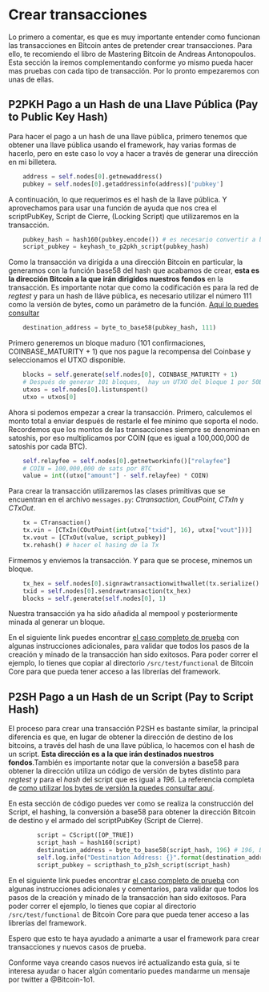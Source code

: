 # Crear transacciones

Lo primero a comentar, es que es muy importante entender como funcionan las transacciones en Bitcoin antes de pretender crear transacciones. Para ello, te recomiendo el libro de Mastering Bitcoin de Andreas Antonopoulos. Esta sección la iremos complementando conforme yo mismo pueda hacer mas pruebas con cada tipo de transacción. Por lo pronto empezaremos con unas de ellas.

## P2PKH Pago a un Hash de una Llave Pública (Pay to Public Key Hash)

Para hacer el pago a un hash de una llave pública, primero tenemos que obtener una llave pública usando el framework, hay varias formas de hacerlo, pero en este caso lo voy a hacer a través de generar una dirección en mi billetera.

```python
    address = self.nodes[0].getnewaddress()
    pubkey = self.nodes[0].getaddressinfo(address)['pubkey']
```

A continuación, lo que requerimos es el hash de la llave pública. Y aprovechamos para usar una función de ayuda que nos crea el scriptPubKey, Script de Cierre, (Locking Script) que utilizaremos en la transacción.

```python
    pubkey_hash = hash160(pubkey.encode()) # es necesario convertir a bytes
    script_pubkey = keyhash_to_p2pkh_script(pubkey_hash)
```

Como la transacción va dirigida a una dirección Bitcoin en particular, la generamos con la función base58 del hash que acabamos de crear, **esta es la dirección Bitcoin a la que irán dirigidos nuestros fondos** en la transacción. Es importante notar que como la codificación es para la red de _regtest_ y para un hash de lláve pública, es necesario utilizar el número 111 como la versión de bytes, como un parámetro de la función. [Aquí lo puedes consultar](https://en.bitcoin.it/wiki/Base58Check_encoding#Encoding_a_Bitcoin_address)

```python
    destination_address = byte_to_base58(pubkey_hash, 111)
```
Primero generemos un bloque maduro (101 confirmaciones, COINBASE_MATURITY + 1) que nos pague la recompensa del Coinbase y seleccionamos el UTXO disponible.

```python
    blocks = self.generate(self.nodes[0], COINBASE_MATURITY + 1)
    # Después de generar 101 bloques,  hay un UTXO del bloque 1 por 50BTC
    utxos = self.nodes[0].listunspent()
    utxo = utxos[0]
```

Ahora si podemos empezar a crear la transacción. Primero, calculemos el monto total a enviar después de restarle el fee mínimo que soporta el nodo. Recordemos que los montos de las transacciones siempre se denominan en satoshis, por eso multiplicamos por COIN (que es igual a 100,000,000 de satoshis por cada BTC).

```python
    self.relayfee = self.nodes[0].getnetworkinfo()["relayfee"]
    # COIN = 100,000,000 de sats por BTC
    value = int((utxo["amount"] - self.relayfee) * COIN)
```

Para crear la transacción utilizaremos las clases primitivas que se encuentran en el archivo `messages.py`: _Ctransaction_, _CoutPoint_, _CTxIn_ y _CTxOut_.

```python
    tx = CTransaction()
    tx.vin = [CTxIn(COutPoint(int(utxo["txid"], 16), utxo["vout"]))]
    tx.vout = [CTxOut(value, script_pubkey)]
    tx.rehash() # hacer el hasing de la Tx
```
Firmemos y enviemos la transacción. Y para que se procese, minemos un bloque.

```python
    tx_hex = self.nodes[0].signrawtransactionwithwallet(tx.serialize().hex())["hex"]
    txid = self.nodes[0].sendrawtransaction(tx_hex)
    blocks = self.generate(self.nodes[0], 1)
```

Nuestra transacción ya ha sido añadida al mempool y posteriormente minada al generar un bloque.

En el siguiente link puedes encontrar [el caso completo de prueba](mi_ejemplo_tx_P2PKH.py) con algunas instrucciones adicionales, para validar que todos los pasos de la creación y minado de la transacción han sido exitosos. Para poder correr el ejemplo, lo tienes que copiar al directorio `/src/test/functional` de Bitcoin Core para que pueda tener acceso a las librerías del framework.

## P2SH Pago a un Hash de un Script (Pay to Script Hash)

El proceso para crear una transacción P2SH es bastante similar, la principal diferencia es que, en lugar de obtener la dirección de destino de los bitcoins, a través del hash de una llave pública, lo hacemos con el hash de un script. **Esta dirección es a la que irán destinados nuestros fondos**.También es importante notar que la conversión a base58 para obtener la dirección utiliza un código de versión de bytes distinto para _regtest_ y para el _hash_ del script que es igual a _196_. La referencia completa de [como utilizar los bytes de versión la puedes consultar aquí](https://en.bitcoin.it/wiki/Base58Check_encoding#Encoding_a_Bitcoin_address).

En esta sección de código puedes ver como se realiza la construcción del Script, el hashing, la conversión a base58 para obtener la dirección Bitcoin de destino y el armado del scriptPubKey (Script de Cierre).

```python
        script = CScript([OP_TRUE])
        script_hash = hash160(script)
        destination_address = byte_to_base58(script_hash, 196) # 196, Bitcoin testnet script hash
        self.log.info("Destination Address: {}".format(destination_address))
        script_pubkey = scripthash_to_p2sh_script(script_hash)
```

En el siguiente link puedes encontrar [el caso completo de prueba](mi_ejemplo_tx_P2SH.py) con algunas instrucciones adicionales y comentarios, para validar que todos los pasos de la creación y minado de la transacción han sido exitosos. Para poder correr el ejemplo, lo tienes que copiar al directorio `/src/test/functional` de Bitcoin Core para que pueda tener acceso a las librerías del framework.

Espero que esto te haya ayudado a animarte a usar el framework para crear transacciones y nuevos casos de prueba.

Conforme vaya creando casos nuevos iré actualizando esta guía, si te interesa ayudar o hacer algún comentario puedes mandarme un mensaje por twitter a @Bitcoin-1o1.